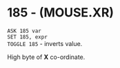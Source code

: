 # 185 - (MOUSE.XR)

`ASK 185 var`  
`SET 185, expr`  
`TOGGLE 185` - inverts value.

High byte of **X** co-ordinate.
